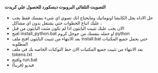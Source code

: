 #### التصويت التلقائي البروبوت ديسكورد للحصول علي كريدت
- حل الاداه يحل الكابشا اوتوماتيك ومايحتاج انك تسوي اي شيء بنفسك فقط يجب عليك اتباع الخطوات حتي يشتغل بدون اي مشاكل ،
- الان يجب عليك تثبيت البايثون اذا لم تكون مثبت البايثون من قبل 
- افتح install_python.bat او حمله بنفسك من جوجل كروم python
- بعد الانتهاء من تثبيت البايثون افتح ملف install.bat حتي يحمل جميع المكتبات المطلوبه
- بعد الانتهاء من تثبيت جميع المكتبات الان حط التوكنات الخاصه بك في ملف tokens.txt
- وافتح run.bat
- فيديو (قريبا)

